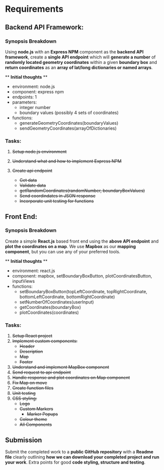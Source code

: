 # Requirements

## Backend API Framework:

### Synopsis Breakdown

Using **node.js** with an **Express NPM** component as the **backend API framework**, create a **single API endpoint** which will **generate a number** of **randomly located geometry coordinates** within a given **boundary box** and **return coordinates** as an **array of lat/long dictionaries or named arrays**.


** **Initial thoughts** **
- environment: node.js
- component: express npm
- endpoints: 1
- parameters:
  - integer number
  - boundary values (possibly 4 sets of coordinates)
- functions:
  - generateGeometryCoordinates(boundaryValues)
  - sendGeometryCoordinates(arrayOfDictionaries)

### Tasks:

1.  ~~Setup node.js environment~~
2.  ~~Understand what and how to implement Express NPM~~
3.  ~~Create api endpoint~~

    - ~~Get data~~
    - ~~Validate data~~
    - ~~getRandomCoordinates(randomNumber, boundaryBoxValues)~~
    - ~~Send coordindates in JSON response~~
    - ~~Incorporate unit testing for functions~~

## Front End:

### Synopsis Breakdown

Create a simple **React.js** based front end using the **above API endpoint** and **plot the coordinates on a map**. We use **Mapbox** as our **mapping component**, but you can use any of your preferred tools.

** **Initial thoughts** **
- environment: react.js
- component: mapbox, setBoundaryBoxButton, plotCoordinatesButton, inputViews
- functions:
  - setBoundaryBoxButton(topLeftCoordinate, topRightCoordinate, bottomLeftCoordinate, bottomRightCoordinate)
  - setNumberOfCoordinates(userInput)
  - getCoordinates(boundaryBox)
  - plotCoordinates(coordinates)

### Tasks:

1.  ~~Setup React project~~
2.  ~~Implement custom components:~~
    - ~~Header~~
    - ~~Description~~
    - ~~Map~~
    - ~~Footer~~
3.  ~~Understand and implement MapBox component~~
4.  ~~Send request to api endpoint~~
5.  ~~Handle response and plot coordinates on Map component~~
6.  ~~Fix Map on move~~
7.  ~~Create function files~~
8.  ~~Unit testing~~
9.  ~~CSS styling:~~
    - ~~Logo~~
    - ~~Custom Markers~~
      - ~~Marker Popups~~
    - ~~Colour theme~~
    - ~~All Components~~

## Submission

Submit the completed work to a **public GitHub repository** with a **Readme file** clearly outlining **how we can download your completed project and run your work**. Extra points for good **code styling, structure and testing**.
